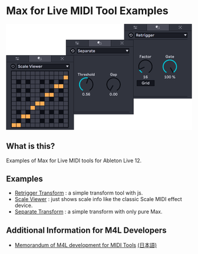 # Max for Live MIDI Tool Examples

![the image of MIDI Tool example devices](thumbnail.png)

## What is this?

Examples of Max for Live MIDI tools for Ableton Live 12.

## Examples

* [Retrigger Transform](retrigger-transform/README.md) : a simple transform tool with js.
* [Scale Viewer](scale-viewer/README.md) : just shows scale info like the classic Scale MIDI effect device.
* [Separate Transform](separate-transform/README.md) : a simple transform with only pure Max.

## Additional Information for M4L Developers
* [Memorandum of M4L development for MIDI Tools](memo/README.md) [(日本語)](memo/README_ja.md)
